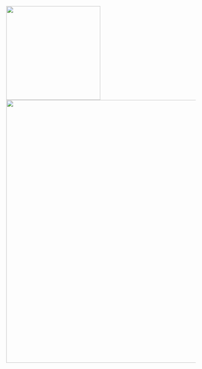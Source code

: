 [<img src="https://yt3.ggpht.com/ytc/AKedOLSRFu5DPNiMBniHH1pwKqJmsZYPdj6OC7XgnW0zrA=s900-c-k-c0x00ffffff-no-rj" width="250"/>](https://www.hft-stuttgart.de)
[<img src="https://i.ibb.co/8zCZPPg/902235-mercedes-logo-transparent-backgrounds-image-1920x817-h-1.jpg" width="700"/>](https://www.mercedes-benz.com/en/company/)

